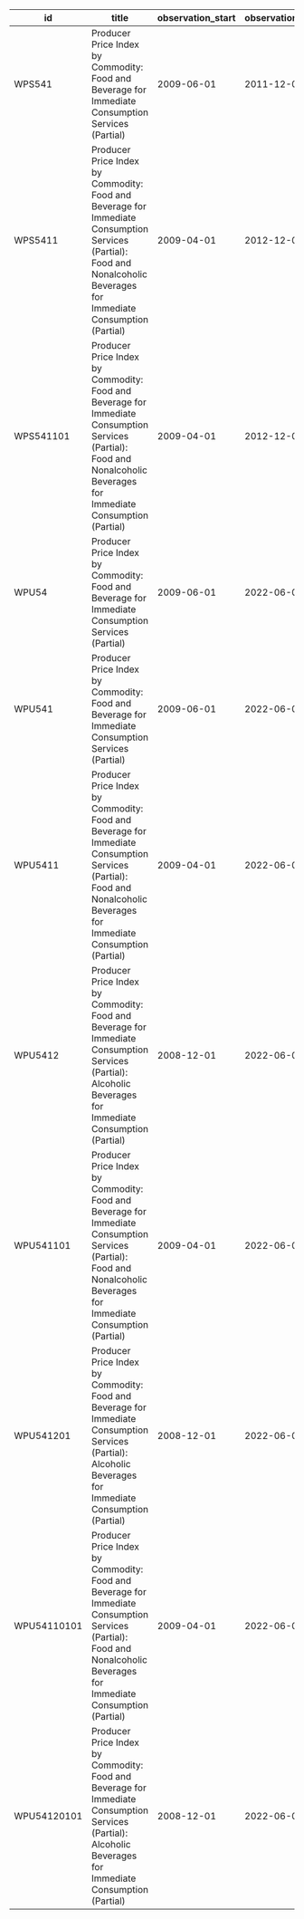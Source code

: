 | id          | title                                                                                                                                                                  | observation_start   | observation_end   |
|-------------|------------------------------------------------------------------------------------------------------------------------------------------------------------------------|---------------------|-------------------|
| WPS541      | Producer Price Index by Commodity: Food and Beverage for Immediate Consumption Services (Partial)                                                                      | 2009-06-01          | 2011-12-01        |
| WPS5411     | Producer Price Index by Commodity: Food and Beverage for Immediate Consumption Services (Partial): Food and Nonalcoholic Beverages for Immediate Consumption (Partial) | 2009-04-01          | 2012-12-01        |
| WPS541101   | Producer Price Index by Commodity: Food and Beverage for Immediate Consumption Services (Partial): Food and Nonalcoholic Beverages for Immediate Consumption (Partial) | 2009-04-01          | 2012-12-01        |
| WPU54       | Producer Price Index by Commodity: Food and Beverage for Immediate Consumption Services (Partial)                                                                      | 2009-06-01          | 2022-06-01        |
| WPU541      | Producer Price Index by Commodity: Food and Beverage for Immediate Consumption Services (Partial)                                                                      | 2009-06-01          | 2022-06-01        |
| WPU5411     | Producer Price Index by Commodity: Food and Beverage for Immediate Consumption Services (Partial): Food and Nonalcoholic Beverages for Immediate Consumption (Partial) | 2009-04-01          | 2022-06-01        |
| WPU5412     | Producer Price Index by Commodity: Food and Beverage for Immediate Consumption Services (Partial): Alcoholic Beverages for Immediate Consumption (Partial)             | 2008-12-01          | 2022-06-01        |
| WPU541101   | Producer Price Index by Commodity: Food and Beverage for Immediate Consumption Services (Partial): Food and Nonalcoholic Beverages for Immediate Consumption (Partial) | 2009-04-01          | 2022-06-01        |
| WPU541201   | Producer Price Index by Commodity: Food and Beverage for Immediate Consumption Services (Partial): Alcoholic Beverages for Immediate Consumption (Partial)             | 2008-12-01          | 2022-06-01        |
| WPU54110101 | Producer Price Index by Commodity: Food and Beverage for Immediate Consumption Services (Partial): Food and Nonalcoholic Beverages for Immediate Consumption (Partial) | 2009-04-01          | 2022-06-01        |
| WPU54120101 | Producer Price Index by Commodity: Food and Beverage for Immediate Consumption Services (Partial): Alcoholic Beverages for Immediate Consumption (Partial)             | 2008-12-01          | 2022-06-01        |